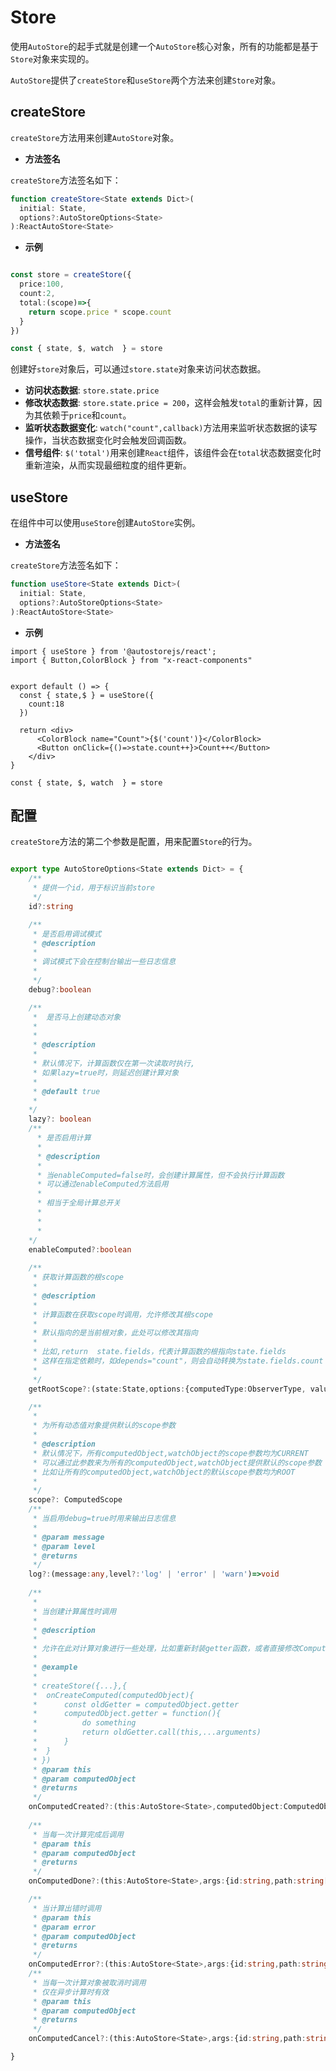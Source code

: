 # Store


使用`AutoStore`的起手式就是创建一个`AutoStore`核心对象，所有的功能都是基于`Store`对象来实现的。

`AutoStore`提供了`createStore`和`useStore`两个方法来创建`Store`对象。
 

## createStore

`createStore`方法用来创建`AutoStore`对象。

- **方法签名**

`createStore`方法签名如下：
 
```ts
function createStore<State extends Dict>(
  initial: State,
  options?:AutoStoreOptions<State>
):ReactAutoStore<State>
```

- **示例**

```ts 

const store = createStore({
  price:100,
  count:2,
  total:(scope)=>{
    return scope.price * scope.count
  }
})

const { state, $, watch  } = store

```

创建好`store`对象后，可以通过`store.state`对象来访问状态数据。

- **访问状态数据**: `store.state.price`
- **修改状态数据**: `store.state.price = 200`，这样会触发`total`的重新计算，因为其依赖于`price`和`count`。
- **监听状态数据变化**: `watch("count",callback)`方法用来监听状态数据的读写操作，当状态数据变化时会触发回调函数。
- **信号组件**: `$('total')`用来创建`React`组件，该组件会在`total`状态数据变化时重新渲染，从而实现最细粒度的组件更新。

 
## useStore

在组件中可以使用`useStore`创建`AutoStore`实例。


- **方法签名**

`createStore`方法签名如下：
 
```ts
function useStore<State extends Dict>(
  initial: State,
  options?:AutoStoreOptions<State>
):ReactAutoStore<State>
```

- **示例**

```tsx
import { useStore } from '@autostorejs/react';
import { Button,ColorBlock } from "x-react-components"
 

export default () => {
  const { state,$ } = useStore({
    count:18
  }) 

  return <div>    
      <ColorBlock name="Count">{$('count')}</ColorBlock>
      <Button onClick={()=>state.count++}>Count++</Button>
    </div>
} 

const { state, $, watch  } = store
```



## 配置

`createStore`方法的第二个参数是配置，用来配置`Store`的行为。

```ts

export type AutoStoreOptions<State extends Dict> = {
    /**
     * 提供一个id，用于标识当前store
     */
    id?:string

    /**
     * 是否启用调试模式
     * @description
     * 
     * 调试模式下会在控制台输出一些日志信息
     * 
     */
    debug?:boolean 

    /**
     *  是否马上创建动态对象
     * 
     * 
     * @description
     * 
     * 默认情况下，计算函数仅在第一次读取时执行,
     * 如果lazy=true时，则延迟创建计算对象
     * 
     * @default true
     * 
    */
    lazy?: boolean 
    /**
      * 是否启用计算
      * 
      * @description
      * 
      * 当enableComputed=false时，会创建计算属性，但不会执行计算函数
      * 可以通过enableComputed方法启用
      * 
      * 相当于全局计算总开关
      * 
      *       
      * 
    */
    enableComputed?:boolean
    
    /**
     * 获取计算函数的根scope
     * 
     * @description
     * 
     * 计算函数在获取scope时调用，允许修改其根scope
     * 
     * 默认指向的是当前根对象，此处可以修改其指向
     * 
     * 比如,return  state.fields，代表计算函数的根指向state.fields
     * 这样在指定依赖时，如depends="count"，则会自动转换为state.fields.count
     * 
     */
    getRootScope?:(state:State,options:{computedType:ObserverType, valuePath:string[] | undefined}) => any

    /**
     * 
     * 为所有动态值对象提供默认的scope参数
     *    
     * @description
     * 默认情况下，所有computedObject,watchObject的scope参数均为CURRENT
     * 可以通过此参数来为所有的computedObject,watchObject提供默认的scope参数
     * 比如让所有的computedObject,watchObject的默认scope参数均为ROOT 
     * 
     */
    scope?: ComputedScope
    /**
     * 当启用debug=true时用来输出日志信息
     * 
     * @param message 
     * @param level 
     * @returns 
     */
    log?:(message:any,level?:'log' | 'error' | 'warn')=>void  
    
    /**
     * 
     * 当创建计算属性时调用
     * 
     * @description
     * 
     * 允许在此对计算对象进行一些处理，比如重新封装getter函数，或者直接修改ComputedOptions
     * 
     * @example
     * 
     * createStore({...},{
     *  onCreateComputed(computedObject){
     *      const oldGetter = computedObject.getter
     *      computedObject.getter = function(){
     *          do something
     *          return oldGetter.call(this,...arguments) 
     *      }
     *  }
     * })  
     * @param this 
     * @param computedObject 
     * @returns 
     */
    onComputedCreated?:(this:AutoStore<State>,computedObject:ComputedObject)=> void
    
    /**
     * 当每一次计算完成后调用
     * @param this 
     * @param computedObject 
     * @returns 
     */
    onComputedDone?:(this:AutoStore<State>,args:{id:string,path:string[],value:any,computedObject:ComputedObject})=> void

    /**
     * 当计算出错时调用
     * @param this 
     * @param error 
     * @param computedObject 
     * @returns 
     */    
    onComputedError?:(this:AutoStore<State>,args:{id:string,path:string[],error:Error,computedObject:ComputedObject})=> void
    /**
     * 当每一次计算对象被取消时调用
     * 仅在异步计算时有效
     * @param this 
     * @param computedObject 
     * @returns 
     */
    onComputedCancel?:(this:AutoStore<State>,args:{id:string,path:string[],reason:'timeout' | 'abort' | 'reentry' | 'error',computedObject:ComputedObject<any>})=> void

}
```


